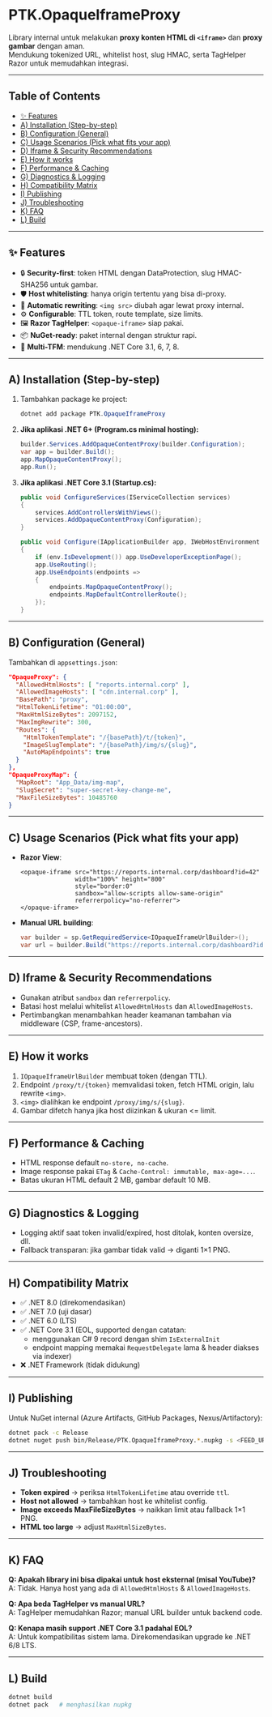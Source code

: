 # PTK.OpaqueIframeProxy

Library internal untuk melakukan **proxy konten HTML di `<iframe>`** dan **proxy gambar** dengan aman.  
Mendukung tokenized URL, whitelist host, slug HMAC, serta TagHelper Razor untuk memudahkan integrasi.

---

## Table of Contents
- [✨ Features](#-features)
- [A) Installation (Step-by-step)](#a-installation-step-by-step)
- [B) Configuration (General)](#b-configuration-general)
- [C) Usage Scenarios (Pick what fits your app)](#c-usage-scenarios-pick-what-fits-your-app)
- [D) Iframe & Security Recommendations](#d-iframe--security-recommendations)
- [E) How it works](#e-how-it-works)
- [F) Performance & Caching](#f-performance--caching)
- [G) Diagnostics & Logging](#g-diagnostics--logging)
- [H) Compatibility Matrix](#h-compatibility-matrix)
- [I) Publishing](#i-publishing)
- [J) Troubleshooting](#j-troubleshooting)
- [K) FAQ](#k-faq)
- [L) Build](#l-build)

---

## ✨ Features
- 🔒 **Security-first**: token HTML dengan DataProtection, slug HMAC-SHA256 untuk gambar.
- 🛡️ **Host whitelisting**: hanya origin tertentu yang bisa di-proxy.
- 🔄 **Automatic rewriting**: `<img src>` diubah agar lewat proxy internal.
- ⚙️ **Configurable**: TTL token, route template, size limits.
- 🖼️ **Razor TagHelper**: `<opaque-iframe>` siap pakai.
- 📦 **NuGet-ready**: paket internal dengan struktur rapi.
- 🧩 **Multi-TFM**: mendukung .NET Core 3.1, 6, 7, 8.

---

## A) Installation (Step-by-step)

1. Tambahkan package ke project:
   ```powershell
   dotnet add package PTK.OpaqueIframeProxy
   ```

2. **Jika aplikasi .NET 6+ (Program.cs minimal hosting):**
   ```csharp
   builder.Services.AddOpaqueContentProxy(builder.Configuration);
   var app = builder.Build();
   app.MapOpaqueContentProxy();
   app.Run();
   ```

3. **Jika aplikasi .NET Core 3.1 (Startup.cs):**
   ```csharp
   public void ConfigureServices(IServiceCollection services)
   {
       services.AddControllersWithViews();
       services.AddOpaqueContentProxy(Configuration);
   }

   public void Configure(IApplicationBuilder app, IWebHostEnvironment env)
   {
       if (env.IsDevelopment()) app.UseDeveloperExceptionPage();
       app.UseRouting();
       app.UseEndpoints(endpoints =>
       {
           endpoints.MapOpaqueContentProxy();
           endpoints.MapDefaultControllerRoute();
       });
   }
   ```

---

## B) Configuration (General)
Tambahkan di `appsettings.json`:

```json
"OpaqueProxy": {
  "AllowedHtmlHosts": [ "reports.internal.corp" ],
  "AllowedImageHosts": [ "cdn.internal.corp" ],
  "BasePath": "proxy",
  "HtmlTokenLifetime": "01:00:00",
  "MaxHtmlSizeBytes": 2097152,
  "MaxImgRewrite": 300,
  "Routes": {
    "HtmlTokenTemplate": "/{basePath}/t/{token}",
    "ImageSlugTemplate": "/{basePath}/img/s/{slug}",
    "AutoMapEndpoints": true
  }
},
"OpaqueProxyMap": {
  "MapRoot": "App_Data/img-map",
  "SlugSecret": "super-secret-key-change-me",
  "MaxFileSizeBytes": 10485760
}
```

---

## C) Usage Scenarios (Pick what fits your app)

- **Razor View**:
  ```razor
  <opaque-iframe src="https://reports.internal.corp/dashboard?id=42"
                 width="100%" height="800"
                 style="border:0"
                 sandbox="allow-scripts allow-same-origin"
                 referrerpolicy="no-referrer">
  </opaque-iframe>
  ```

- **Manual URL building**:
  ```csharp
  var builder = sp.GetRequiredService<IOpaqueIframeUrlBuilder>();
  var url = builder.Build("https://reports.internal.corp/dashboard?id=42");
  ```

---

## D) Iframe & Security Recommendations
- Gunakan atribut `sandbox` dan `referrerpolicy`.
- Batasi host melalui whitelist `AllowedHtmlHosts` dan `AllowedImageHosts`.
- Pertimbangkan menambahkan header keamanan tambahan via middleware (CSP, frame-ancestors).

---

## E) How it works
1. `IOpaqueIframeUrlBuilder` membuat token (dengan TTL).
2. Endpoint `/proxy/t/{token}` memvalidasi token, fetch HTML origin, lalu rewrite `<img>`.
3. `<img>` dialihkan ke endpoint `/proxy/img/s/{slug}`.
4. Gambar difetch hanya jika host diizinkan & ukuran <= limit.

---

## F) Performance & Caching
- HTML response default `no-store, no-cache`.
- Image response pakai `ETag` & `Cache-Control: immutable, max-age=...`.
- Batas ukuran HTML default 2 MB, gambar default 10 MB.

---

## G) Diagnostics & Logging
- Logging aktif saat token invalid/expired, host ditolak, konten oversize, dll.
- Fallback transparan: jika gambar tidak valid → diganti 1×1 PNG.

---

## H) Compatibility Matrix
- ✅ .NET 8.0 (direkomendasikan)
- ✅ .NET 7.0 (uji dasar)
- ✅ .NET 6.0 (LTS)
- ✅ .NET Core 3.1 (EOL, supported dengan catatan:  
  - menggunakan C# 9 record dengan shim `IsExternalInit`  
  - endpoint mapping memakai `RequestDelegate` lama & header diakses via indexer)
- ❌ .NET Framework (tidak didukung)

---

## I) Publishing
Untuk NuGet internal (Azure Artifacts, GitHub Packages, Nexus/Artifactory):
```bash
dotnet pack -c Release
dotnet nuget push bin/Release/PTK.OpaqueIframeProxy.*.nupkg -s <FEED_URL> -k <TOKEN>
```

---

## J) Troubleshooting
- **Token expired** → periksa `HtmlTokenLifetime` atau override `ttl`.
- **Host not allowed** → tambahkan host ke whitelist config.
- **Image exceeds MaxFileSizeBytes** → naikkan limit atau fallback 1×1 PNG.
- **HTML too large** → adjust `MaxHtmlSizeBytes`.

---

## K) FAQ
**Q: Apakah library ini bisa dipakai untuk host eksternal (misal YouTube)?**  
A: Tidak. Hanya host yang ada di `AllowedHtmlHosts` & `AllowedImageHosts`.  

**Q: Apa beda TagHelper vs manual URL?**  
A: TagHelper memudahkan Razor; manual URL builder untuk backend code.  

**Q: Kenapa masih support .NET Core 3.1 padahal EOL?**  
A: Untuk kompatibilitas sistem lama. Direkomendasikan upgrade ke .NET 6/8 LTS.

---

## L) Build
```bash
dotnet build
dotnet pack   # menghasilkan nupkg
```
